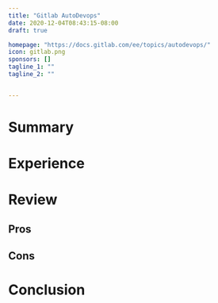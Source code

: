 ```yaml
---
title: "Gitlab AutoDevops"
date: 2020-12-04T08:43:15-08:00
draft: true

homepage: "https://docs.gitlab.com/ee/topics/autodevops/"
icon: gitlab.png
sponsors: []
tagline_1: ""
tagline_2: ""


---
```


# Summary

# Experience

# Review

## Pros

## Cons

# Conclusion